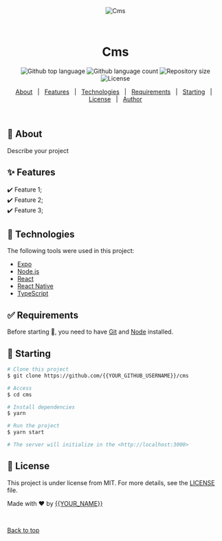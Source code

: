 <div align="center" id="top"> 
  <img src="./.github/app.gif" alt="Cms" />

  &#xa0;

  <!-- <a href="https://cms.netlify.app">Demo</a> -->
</div>

<h1 align="center">Cms</h1>

<p align="center">
  <img alt="Github top language" src="https://img.shields.io/github/languages/top/{{YOUR_GITHUB_USERNAME}}/cms?color=56BEB8">

  <img alt="Github language count" src="https://img.shields.io/github/languages/count/{{YOUR_GITHUB_USERNAME}}/cms?color=56BEB8">

  <img alt="Repository size" src="https://img.shields.io/github/repo-size/{{YOUR_GITHUB_USERNAME}}/cms?color=56BEB8">

  <img alt="License" src="https://img.shields.io/github/license/{{YOUR_GITHUB_USERNAME}}/cms?color=56BEB8">

  <!-- <img alt="Github issues" src="https://img.shields.io/github/issues/{{YOUR_GITHUB_USERNAME}}/cms?color=56BEB8" /> -->

  <!-- <img alt="Github forks" src="https://img.shields.io/github/forks/{{YOUR_GITHUB_USERNAME}}/cms?color=56BEB8" /> -->

  <!-- <img alt="Github stars" src="https://img.shields.io/github/stars/{{YOUR_GITHUB_USERNAME}}/cms?color=56BEB8" /> -->
</p>

<!-- Status -->

<!-- <h4 align="center"> 
	🚧  Cms 🚀 Under construction...  🚧
</h4> 

<hr> -->

<p align="center">
  <a href="#dart-about">About</a> &#xa0; | &#xa0; 
  <a href="#sparkles-features">Features</a> &#xa0; | &#xa0;
  <a href="#rocket-technologies">Technologies</a> &#xa0; | &#xa0;
  <a href="#white_check_mark-requirements">Requirements</a> &#xa0; | &#xa0;
  <a href="#checkered_flag-starting">Starting</a> &#xa0; | &#xa0;
  <a href="#memo-license">License</a> &#xa0; | &#xa0;
  <a href="https://github.com/{{YOUR_GITHUB_USERNAME}}" target="_blank">Author</a>
</p>

<br>

## :dart: About ##

Describe your project

## :sparkles: Features ##

:heavy_check_mark: Feature 1;\
:heavy_check_mark: Feature 2;\
:heavy_check_mark: Feature 3;

## :rocket: Technologies ##

The following tools were used in this project:

- [Expo](https://expo.io/)
- [Node.js](https://nodejs.org/en/)
- [React](https://pt-br.reactjs.org/)
- [React Native](https://reactnative.dev/)
- [TypeScript](https://www.typescriptlang.org/)

## :white_check_mark: Requirements ##

Before starting :checkered_flag:, you need to have [Git](https://git-scm.com) and [Node](https://nodejs.org/en/) installed.

## :checkered_flag: Starting ##

```bash
# Clone this project
$ git clone https://github.com/{{YOUR_GITHUB_USERNAME}}/cms

# Access
$ cd cms

# Install dependencies
$ yarn

# Run the project
$ yarn start

# The server will initialize in the <http://localhost:3000>
```

## :memo: License ##

This project is under license from MIT. For more details, see the [LICENSE](LICENSE.md) file.


Made with :heart: by <a href="https://github.com/{{YOUR_GITHUB_USERNAME}}" target="_blank">{{YOUR_NAME}}</a>

&#xa0;

<a href="#top">Back to top</a>
